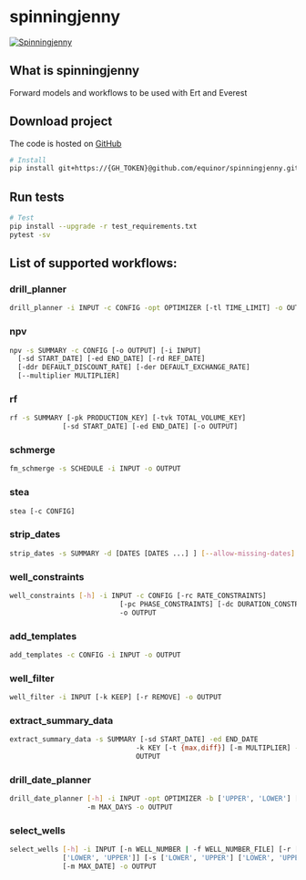 # spinningjenny 
[![Spinningjenny](https://github.com/equinor/spinningjenny/workflows/Testing/badge.svg)](https://github.com/equinor/spinningjenny/actions?query=workflow%3A%22Testing%22)

## What is spinningjenny
Forward models and workflows to be used with Ert and Everest

## Download project
The code is hosted on [GitHub](https://github.com/equinor/spinningjenny)

```sh
# Install
pip install git+https://{GH_TOKEN}@github.com/equinor/spinningjenny.git
```

## Run tests
```sh
# Test
pip install --upgrade -r test_requirements.txt
pytest -sv
```

## List of supported workflows:
### drill_planner
```bash
drill_planner -i INPUT -c CONFIG -opt OPTIMIZER [-tl TIME_LIMIT] -o OUTPUT
```

### npv
```bash
npv -s SUMMARY -c CONFIG [-o OUTPUT] [-i INPUT]
  [-sd START_DATE] [-ed END_DATE] [-rd REF_DATE]
  [-ddr DEFAULT_DISCOUNT_RATE] [-der DEFAULT_EXCHANGE_RATE]
  [--multiplier MULTIPLIER]
```

### rf
```bash
rf -s SUMMARY [-pk PRODUCTION_KEY] [-tvk TOTAL_VOLUME_KEY]
             [-sd START_DATE] [-ed END_DATE] [-o OUTPUT]
```

### schmerge
```bash
fm_schmerge -s SCHEDULE -i INPUT -o OUTPUT
```


### stea
```bash
stea [-c CONFIG]
```


### strip_dates
```bash
strip_dates -s SUMMARY -d [DATES [DATES ...] ] [--allow-missing-dates]
```


### well_constraints
```bash
well_constraints [-h] -i INPUT -c CONFIG [-rc RATE_CONSTRAINTS]
                           [-pc PHASE_CONSTRAINTS] [-dc DURATION_CONSTRAINTS]
                           -o OUTPUT
```


### add_templates
```bash
add_templates -c CONFIG -i INPUT -o OUTPUT
```


### well_filter
```bash
well_filter -i INPUT [-k KEEP] [-r REMOVE] -o OUTPUT
```


### extract_summary_data
```bash
extract_summary_data -s SUMMARY [-sd START_DATE] -ed END_DATE
                               -k KEY [-t {max,diff}] [-m MULTIPLIER] -o
                               OUTPUT
```


### drill_date_planner
```bash
drill_date_planner [-h] -i INPUT -opt OPTIMIZER -b ['UPPER', 'LOWER'] ['UPPER', 'LOWER']
                   -m MAX_DAYS -o OUTPUT
```


### select_wells
```bash
select_wells [-h] -i INPUT [-n WELL_NUMBER | -f WELL_NUMBER_FILE] [-r ['LOWER', 'UPPER']
             ['LOWER', 'UPPER']] [-s ['LOWER', 'UPPER'] ['LOWER', 'UPPER']]
             [-m MAX_DATE] -o OUTPUT
```
